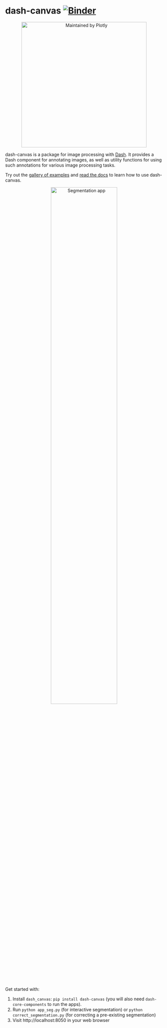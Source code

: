 # dash-canvas [![Binder](https://mybinder.org/badge_logo.svg)](https://mybinder.org/v2/gh/plotly/dash-canvas/master?urlpath=apps%2Fbinder%2Fcorrect_segmentation.ipynb)

<div align="center">
  <a href="https://dash.plotly.com/project-maintenance">
    <img src="https://dash.plotly.com/assets/images/maintained-by-plotly.png" width="400px" alt="Maintained by Plotly">
  </a>
</div>


dash-canvas is a package for image processing with 
[Dash](https://dash.plotly.com/). It provides a Dash component for
annotating images, as well as utility functions for using such
annotations for various image processing tasks. 

Try out the 
[gallery of examples](https://dash-canvas.plotly.host/Portal/) and [read
the docs](https://dash.plotly.com/canvas) to learn how to use dash-canvas.

<p style="text-align:center;"><img src="doc/segmentation.gif" alt="Segmentation app" width="65%"></p>


Get started with:
1. Install `dash_canvas`: `pip install dash-canvas` (you will also need
   `dash-core-components` to run the apps).
2. Run `python app_seg.py` (for interactive segmentation) or 
   `python correct_segmentation.py` (for correcting a pre-existing
   segmentation)
3. Visit http://localhost:8050 in your web browser


